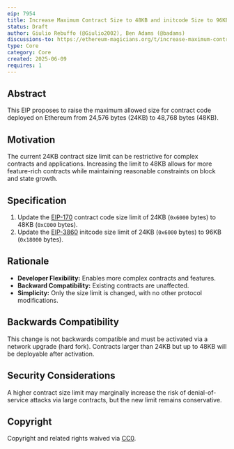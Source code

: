 ```yaml
---
eip: 7954
title: Increase Maximum Contract Size to 48KB and initcode Size to 96KB
status: Draft
author: Giulio Rebuffo (@Giulio2002), Ben Adams (@badams)
discussions-to: https://ethereum-magicians.org/t/increase-maximum-contract-size-to-48kb/24509
type: Core
category: Core
created: 2025-06-09
requires: 1
---
```


## Abstract

This EIP proposes to raise the maximum allowed size for contract code deployed on Ethereum from 24,576 bytes (24KB) to 48,768 bytes (48KB).

## Motivation

The current 24KB contract size limit can be restrictive for complex contracts and applications. Increasing the limit to 48KB allows for more feature-rich contracts while maintaining reasonable constraints on block and state growth.

## Specification

1. Update the [EIP-170](./eip-170.md) contract code size limit of 24KB (`0x6000` bytes) to 48KB (`0xC000` bytes).
2. Update the [EIP-3860](./eip-3860.md) initcode size limit of 24KB (`0x6000` bytes) to 96KB (`0x18000` bytes).

## Rationale

- **Developer Flexibility:** Enables more complex contracts and features.
- **Backward Compatibility:** Existing contracts are unaffected.
- **Simplicity:** Only the size limit is changed, with no other protocol modifications.

## Backwards Compatibility

This change is not backwards compatible and must be activated via a network upgrade (hard fork). Contracts larger than 24KB but up to 48KB will be deployable after activation.

## Security Considerations

A higher contract size limit may marginally increase the risk of denial-of-service attacks via large contracts, but the new limit remains conservative.

## Copyright

Copyright and related rights waived via [CC0](https://creativecommons.org/publicdomain/zero/1.0/).
